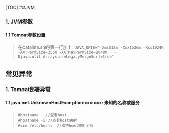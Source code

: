 [TOC]
##JVM

### 1. JVM参数

#### 1.1 Tomcat参数设置
>在catalina.sh的第一行加上:
>     `JAVA_OPTS="-Xms512m -Xmx1536m -Xss1024K -XX:PermSize=256m -XX:MaxPermSize=2048m   -Djava.util.Arrays.useLegacyMergeSort=true"`

## 常见异常
### 1. Tomcat部署异常
#### 1.1 java.net.UnknownHostException:xxx:xxx: 未知的名称或服务
>     #hostname   //查看host
>     #hostname -i //查看host映射
>     #vim /etc/hosts  //维护host映射关系